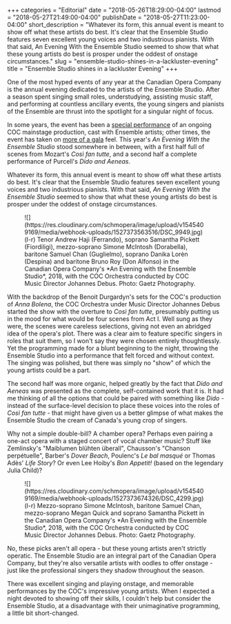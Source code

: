 +++
categories = "Editorial"
date = "2018-05-26T18:29:00-04:00"
lastmod = "2018-05-27T21:49:00-04:00"
publishDate = "2018-05-27T11:23:00-04:00"
short_description = "Whatever its form, this annual event is meant to show off what these artists do best. It&#039;s clear that the Ensemble Studio features seven excellent young voices and two industrious pianists. With that said, An Evening With the Ensemble Studio seemed to show that what these young artists do best is prosper under the oddest of onstage circumstances."
slug = "ensemble-studio-shines-in-a-lackluster-evening"
title = "Ensemble Studio shines in a lackluster Evening"
+++

One of the most hyped events of any year at the Canadian Opera Company is the annual evening dedicated to the artists of the Ensemble Studio. After a season spent singing small roles, understudying, assisting music staff, and performing at countless ancillary events, the young singers and pianists of the Ensemble are thrust into the spotlight for a singular night of focus.

In some years, the event has been a [special performance](/quasi-review-the-ensemble-studios-figaro/) of an ongoing COC mainstage production, cast with Ensemble artists; other times, the event has taken on [more of a gala](/in-review-an-evening-with-the-ensemble-studio/) feel. This year's *An Evening With the Ensemble Studio* stood somewhere in between, with a first half full of scenes from Mozart's *Così fan tutte*, and a second half a complete performance of Purcell's *Dido and Aeneas*.

Whatever its form, this annual event is meant to show off what these artists do best. It's clear that the Ensemble Studio features seven excellent young voices and two industrious pianists. With that said, *An Evening With the Ensemble Studio* seemed to show that what these young artists do best is prosper under the oddest of onstage circumstances.

<figure data-type="image">
![](https://res.cloudinary.com/schmopera/image/upload/v1545409169/media/webhook-uploads/1527373563516/DSC_9949.jpg)
<figcaption>(l-r) Tenor Andrew Haji (Ferrando), soprano Samantha Pickett (Fiordiligi), mezzo-soprano Simone McIntosh (Dorabella), baritone Samuel Chan (Guglielmo), soprano Danika Lorèn (Despina) and baritone Bruno Roy (Don Alfonso) in the Canadian Opera Company's *An Evening with the Ensemble Studio*, 2018, with the COC Orchestra conducted by COC Music Director Johannes Debus. Photo: Gaetz Photography.</figcaption>
</figure>

With the backdrop of the Benoit Durgardyn's sets for the COC's production of *Anna Bolena*, the COC Orchestra under Music Director Johannes Debus started the show with the overture to *Così fan tutte*, presumably putting us in the mood for what would be four scenes from Act I. Well sung as they were, the scenes were careless selections, giving not even an abridged idea of the opera's plot. There was a clear aim to feature specific singers in roles that suit them, so I won't say they were chosen entirely thoughtlessly. Yet the programming made for a blunt beginning to the night, throwing the Ensemble Studio into a performance that felt forced and without context. The singing was polished, but there was simply no "show" of which the young artists could be a part.

The second half was more organic, helped greatly by the fact that *Dido and Aeneas* was presented as the complete, self-contained work that it is. It had me thinking of all the options that could be paired with something like *Dido* - instead of the surface-level decision to place these voices into the roles of *Così fan tutte* - that might have given us a better glimpse of what makes the Ensemble Studio the cream of Canada's young crop of singers.

Why not a simple double-bill? A chamber opera? Perhaps even pairing a one-act opera with a staged concert of vocal chamber music? Stuff like Zemlinsky's "Maiblumen blühten überall", Chausson's "Chanson perpétuelle", Barber's *Dover Beach*, Poulenc's *Le bal masqué* or Thomas Adès' *Life Story*? Or even Lee Hoiby's *Bon Appetit!* (based on the legendary Julia Child)?

<figure data-type="image">
![](https://res.cloudinary.com/schmopera/image/upload/v1545409169/media/webhook-uploads/1527373674326/DSC_4299.jpg)
<figcaption>(l-r) Mezzo-soprano Simone McIntosh, baritone Samuel Chan, mezzo-soprano Megan Quick and soprano Samantha Pickett in the Canadian Opera Company's *An Evening with the Ensemble Studio*, 2018, with the COC Orchestra conducted by COC Music Director Johannes Debus. Photo: Gaetz Photography.</figcaption>
</figure>

No, these picks aren't all opera - but these young artists aren't strictly operatic. The Ensemble Studio are an integral part of the Canadian Opera Company, but they're also versatile artists with oodles to offer onstage - just like the professional singers they shadow throughout the season.

There was excellent singing and playing onstage, and memorable performances by the COC's impressive young artists. When I expected a night devoted to showing off their skills, I couldn't help but consider the Ensemble Studio, at a disadvantage with their unimaginative programming, a little bit short-changed.
